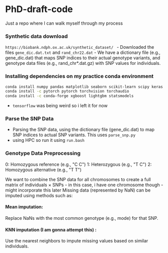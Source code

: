 # PhD-draft-code
Just a repo where I can walk myself through my process 

### Synthetic data download
``https://biobank.ndph.ox.ac.uk/synthetic_dataset/ ``
    - Downloaded the files `gene_dic.dat.txt` and `rand_chr22.dat`
    - We have a dictionary file (e.g., gene_dic.dat) that maps SNP indices to their actual genotype variants, and genotype data files (e.g., rand_chr*.dat.gz) with SNP values for individuals.
    
### Installing dependencies on my practice conda environment 

```bash
conda install numpy pandas matplotlib seaborn scikit-learn scipy keras
conda install -c pytorch pytorch torchvision torchaudio
conda install -c conda-forge xgboost lightgbm statsmodels
```

- `tensorflow` was being weird so i left it for now

### Parse the SNP Data
- Parsing the SNP data, using the dictionary file (gene_dic.dat) to map SNP indices to actual SNP variants. This uses `parse_snp.py`
- using HPC so run it using `run.bash`

### Genotype Data Preprocessing
0: Homozygous reference (e.g., "C C")
1: Heterozygous (e.g., "T C")
2: Homozygous alternative (e.g., "T T")

We want to combine the SNP data for all chromosomes to create a full matrix of individuals × SNPs - in this case, i have one chromosome though - might incorporate this later
Missing data (represented by NaN) can be imputed using methods such as:
#### Mean imputation: 
Replace NaNs with the most common genotype (e.g., mode) for that SNP.
#### KNN imputation (I am gonna attempt this) : 
Use the nearest neighbors to impute missing values based on similar individuals.
